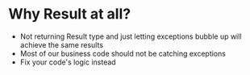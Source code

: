 # Why Result at all?
- Not returning Result type and just letting exceptions bubble up will achieve the same results
- Most of our business code should not be catching exceptions
- Fix your code's logic instead